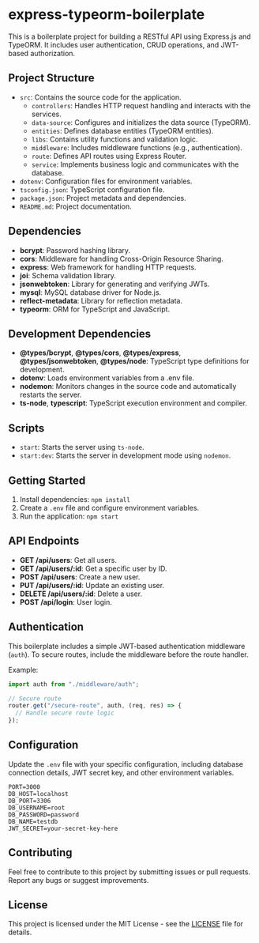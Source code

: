 # express-typeorm-boilerplate

This is a boilerplate project for building a RESTful API using Express.js and TypeORM. It includes user authentication, CRUD operations, and JWT-based authorization.

## Project Structure

- `src`: Contains the source code for the application.
  - `controllers`: Handles HTTP request handling and interacts with the services.
  - `data-source`: Configures and initializes the data source (TypeORM).
  - `entities`: Defines database entities (TypeORM entities).
  - `libs`: Contains utility functions and validation logic.
  - `middleware`: Includes middleware functions (e.g., authentication).
  - `route`: Defines API routes using Express Router.
  - `service`: Implements business logic and communicates with the database.
- `dotenv`: Configuration files for environment variables.
- `tsconfig.json`: TypeScript configuration file.
- `package.json`: Project metadata and dependencies.
- `README.md`: Project documentation.

## Dependencies

- **bcrypt**: Password hashing library.
- **cors**: Middleware for handling Cross-Origin Resource Sharing.
- **express**: Web framework for handling HTTP requests.
- **joi**: Schema validation library.
- **jsonwebtoken**: Library for generating and verifying JWTs.
- **mysql**: MySQL database driver for Node.js.
- **reflect-metadata**: Library for reflection metadata.
- **typeorm**: ORM for TypeScript and JavaScript.

## Development Dependencies

- **@types/bcrypt**, **@types/cors**, **@types/express**, **@types/jsonwebtoken**, **@types/node**: TypeScript type definitions for development.
- **dotenv**: Loads environment variables from a .env file.
- **nodemon**: Monitors changes in the source code and automatically restarts the server.
- **ts-node**, **typescript**: TypeScript execution environment and compiler.

## Scripts

- `start`: Starts the server using `ts-node`.
- `start:dev`: Starts the server in development mode using `nodemon`.

## Getting Started

1. Install dependencies: `npm install`
2. Create a `.env` file and configure environment variables.
3. Run the application: `npm start`

## API Endpoints

- **GET /api/users**: Get all users.
- **GET /api/users/:id**: Get a specific user by ID.
- **POST /api/users**: Create a new user.
- **PUT /api/users/:id**: Update an existing user.
- **DELETE /api/users/:id**: Delete a user.
- **POST /api/login**: User login.

## Authentication

This boilerplate includes a simple JWT-based authentication middleware (`auth`). To secure routes, include the middleware before the route handler.

Example:

```typescript
import auth from "./middleware/auth";

// Secure route
router.get("/secure-route", auth, (req, res) => {
  // Handle secure route logic
});
```

## Configuration

Update the `.env` file with your specific configuration, including database connection details, JWT secret key, and other environment variables.

```env
PORT=3000
DB_HOST=localhost
DB_PORT=3306
DB_USERNAME=root
DB_PASSWORD=password
DB_NAME=testdb
JWT_SECRET=your-secret-key-here
```

## Contributing

Feel free to contribute to this project by submitting issues or pull requests. Report any bugs or suggest improvements.

## License

This project is licensed under the MIT License - see the [LICENSE](LICENSE) file for details.
